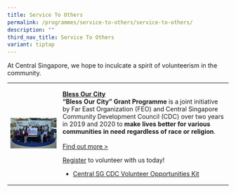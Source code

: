 ```yaml
---
title: Service To Others
permalink: /programmes/service-to-others/service-to-others/
description: ""
third_nav_title: Service To Others
variant: tiptap
---
```

<p>At Central Singapore, we hope to inculcate a spirit of volunteerism in
the community.</p>
<table>
<tbody>
<tr>
<td rowspan="1" colspan="1">
<div class="isomer-image-wrapper">
<img style="width: 100%" height="auto" width="100%" src="/images/Capture.png">
</div>
</td>
<td rowspan="1" colspan="1">
<p><strong><a href="/programmes/service-to-others/bless-our-city" rel="noopener noreferrer nofollow" target="_blank">Bless Our City</a></strong> 
<br><strong>“Bless Our City” Grant Programme</strong>&nbsp;is a joint initiative
by Far East Organization (FEO) and Central Singapore Community Development
Council (CDC) over two years in 2019 and 2020 to&nbsp;<strong>make lives better for various communities in need regardless of race or religion</strong>.
<br>
<br><a href="/programmes/service-to-others/bless-our-city" rel="noopener noreferrer nofollow" target="_blank">Find out more &gt;</a>
</p>
<p></p>
<p><a href="https://go.gov.sg/volunteeringwithcscdc" rel="noopener noreferrer nofollow" target="_blank">Register</a> to
volunteer with us today!</p>
<ul data-tight="true" class="tight">
<li>
<p><a href="/files/Central_SG_CDC_Volunteer_Opportunities_Kit.pdf" rel="noopener noreferrer nofollow" target="_blank">Central SG CDC Volunteer Opportunities Kit</a>
</p>
</li>
</ul>
</td>
</tr>
</tbody>
</table>
<p></p>